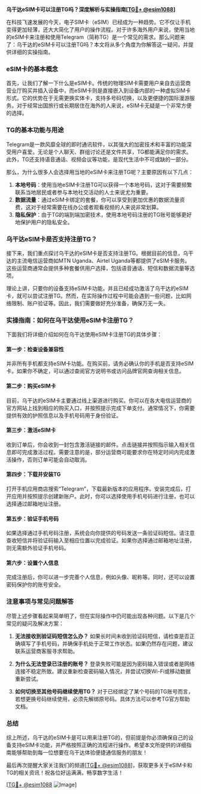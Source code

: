 **乌干达eSIM卡可以注册TG吗？深度解析与实操指南[[TG💪+ @esim1088](https://t.me/s/esim1088)]**

在科技飞速发展的今天，电子SIM卡（eSIM）已经成为一种趋势。它不仅让手机变得更加轻薄，还大大简化了用户的操作流程。对于许多海外用户来说，使用当地的eSIM卡来注册和使用Telegram（简称TG）是一个常见的需求。那么问题来了：乌干达的eSIM卡可以注册TG吗？本文将从多个角度为你解答这一疑问，并提供详细的实操指南。

### eSIM卡的基本概念

首先，让我们了解一下什么是eSIM卡。传统的物理SIM卡需要用户亲自去运营商营业厅购买并插入设备中，而eSIM卡则是直接嵌入到设备内部的一种虚拟SIM卡形式。它的优势在于无需更换实体卡，支持多号码切换，以及更便捷的国际漫游服务。对于经常出国旅行或长期居住在海外的人来说，eSIM卡无疑是一个非常方便的选择。

### TG的基本功能与用途

Telegram是一款风靡全球的即时通讯软件，以其强大的加密技术和丰富的功能深受用户喜爱。无论是个人聊天、群组讨论还是文件共享，TG都能满足你的需求。此外，TG还支持语音通话、视频会议等功能，是现代生活中不可或缺的一部分。

那么，为什么很多人会选择用当地的eSIM卡来注册TG呢？主要原因有以下几点：

1. **本地号码**：使用当地eSIM卡注册TG可以获得一个本地号码，这对于需要频繁联系当地居民或者参与本地社交活动的人士来说尤为重要。
2. **数据流量**：通过eSIM卡绑定的套餐，你可以享受到更加优惠的数据流量资费，这对于经常需要在线办公或者观看视频的人来说非常划算。
3. **隐私保护**：由于TG的端到端加密技术，使用本地号码注册的TG账号能够更好地保护用户的隐私安全。

### 乌干达eSIM卡是否支持注册TG？

接下来，我们重点探讨乌干达的eSIM卡是否支持注册TG。根据目前的信息，乌干达的主流电信运营商如MTN Uganda、Airtel Uganda等都提供了eSIM卡服务。这些运营商通常会提供多种套餐供用户选择，包括语音通话、短信和数据流量等选项。

理论上讲，只要你的设备支持eSIM卡功能，并且已经成功激活了乌干达的eSIM卡，就可以尝试注册TG。然而，在实际操作过程中可能会遇到一些问题，比如网络限制、账户验证等。因此，我们需要做好充分准备，确保万无一失。

### 实操指南：如何在乌干达使用eSIM卡注册TG？

下面我们将详细介绍如何在乌干达使用eSIM卡注册TG的具体步骤：

#### 第一步：检查设备兼容性
并非所有手机都支持eSIM卡功能。在购买前，请务必确认你的手机是否支持eSIM卡。如果你不确定，可以通过查阅官方说明书或访问品牌官网查询相关信息。

#### 第二步：购买eSIM卡
目前，乌干达的eSIM卡主要通过线上渠道进行购买。你可以在各大电信运营商的官方网站上找到相应的购买入口，并按照提示完成下单支付。通常情况下，你需要提供有效的护照信息以及手机号码用于身份验证。

#### 第三步：激活eSIM卡
收到订单后，你会收到一封包含激活链接的邮件。点击链接并按照指示输入相关信息即可完成激活过程。需要注意的是，部分运营商可能要求你在特定时间内完成激活操作，否则订单可能会自动取消。

#### 第四步：下载并安装TG
打开手机应用商店搜索“Telegram”，下载最新版本的应用程序。安装完成后，打开应用并按照提示创建新账户。此时，你可以选择使用手机号码进行注册，也可以选择通过邮箱地址注册。

#### 第五步：验证手机号码
如果选择通过手机号码注册，系统会向你提供的号码发送一条验证码短信。请注意查收短信并将验证码输入至相应位置以完成验证。如果你选择通过邮箱地址注册，则无需额外验证手机号码。

#### 第六步：设置个人信息
完成注册后，你可以进一步完善个人信息，例如头像、昵称等。同时，还可以设置密码保护你的账号安全。

### 注意事项与常见问题解答

尽管上述步骤看起来简单明了，但在实际操作中仍可能出现各种问题。以下是几个常见的疑问及解决方案：

1. **无法接收到验证码短信怎么办？**
   如果长时间未收到验证码短信，请检查是否正确填写了手机号码，并确保手机处于正常工作状态。如果仍然存在问题，建议联系运营商客服寻求帮助。

2. **为什么无法登录已注册的账号？**
   登录失败可能是因为密码输入错误或者是网络连接不稳定所致。建议重新检查密码输入情况，并尝试切换Wi-Fi或移动数据重新尝试。

3. **如何切换至其他号码继续使用TG？**
   对于已经绑定了某个号码的TG账号而言，若想更换号码继续使用，必须先解绑原号码。具体方法可以参考TG官方帮助文档。

### 总结

综上所述，乌干达的eSIM卡是可以用来注册TG的，但前提是你必须确保自己的设备支持eSIM卡功能，并严格按照正确的流程进行操作。希望本文所提供的详细指南能够帮助到每一位想要在乌干达体验便捷通信服务的朋友！

最后再次提醒大家关注我们的频道[[TG💪+ @esim1088](https://t.me/s/esim1088)]，获取更多关于eSIM卡和TG的相关资讯！祝各位好运满满，畅享数字生活！

[[TG💪+ @esim1088](https://t.me/s/esim1088) ![Image](https://i.postimg.cc/4NQfJmqS/Snipaste-2025-05-13-00-14-12.png)]